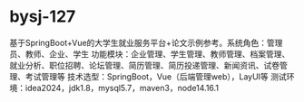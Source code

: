 # bysj-127
基于SpringBoot+Vue的大学生就业服务平台+论文示例参考。系统角色：管理员、教师、企业、学生 功能模块：企业管理、学生管理、教师管理、档案管理、就业分析、职位招聘、论坛管理、简历管理、简历投递管理、新闻资讯、试卷管理、考试管理等 技术选型：SpringBoot，Vue（后端管理web），LayUI等 测试环境：idea2024，jdk1.8，mysql5.7，maven3，node14.16.1
